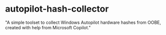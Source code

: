 # autopilot-hash-collector
"A simple toolset to collect Windows Autopilot hardware hashes from OOBE, created with help from Microsoft Copilot."
